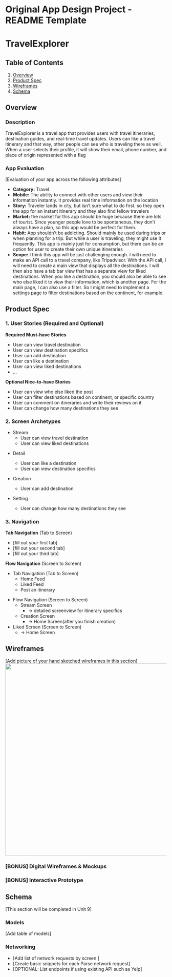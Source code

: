 Original App Design Project - README Template
===

# TravelExplorer

## Table of Contents

1. [Overview](#Overview)
2. [Product Spec](#Product-Spec)
3. [Wireframes](#Wireframes)
4. [Schema](#Schema)

## Overview

### Description

TravelExplorer is a travel app that provides users with travel itineraries, destination guides, and real-time travel updates. Users can like a travel itinerary and that way, other people can see who is traveling there as well. When a user selects their profile, it will show their email, phone number, and place of origin represented with a flag

### App Evaluation

[Evaluation of your app across the following attributes]
- **Category:** Travel
- **Mobile:** The ability to connect with other users and view their information instantly. It provides real time information on the location
- **Story:** Traveler lands in city, but isn’t sure what to do first. so they open the app for an instant itinerary and they also find fellow travelers
- **Market:** the market for this app should be huge because there are lots of tourist. Since younger people love to be spontaneous, they don’t always have a plan, so this app would be perfect for them.
- **Habit:**  App shouldn’t be addicting. Should mainly be used during trips or when planning for a trip. But while a user is traveling, they might use it frequently. This app is mainly just for consumption, but there can be an option for user to create their own unique itineraries
- **Scope:** I think this app will be just challenging enough. I will need to make an API call to a travel company, like Tripadvisor. With the API call, I will need to create a main view that displays all the destinations. I will then also have a tab bar view that has a separate view for liked destinations. When you like a destination, you should also be able to see who else liked it to view their information, which is another page. For the main page, I can also use a filter. So I might need to implement a settings page to filter destinations based on the continent, for example.

## Product Spec

### 1. User Stories (Required and Optional)

**Required Must-have Stories**

* User can view travel destination
* User can view destination specifics 
* User can add destination 
* User can like a destination
* User can view liked destinations
* ...

**Optional Nice-to-have Stories**

* User can view who else liked the post
* User can filter destinations based on continent, or specific country
* User can comment on itineraries and write their reviews on it
* User can change how many destinations they see


### 2. Screen Archetypes

- Stream
    * User can view travel destination 
    * User can view liked destinations
* Detail
    * User can like a destination
    * User can view destination specifics

* Creation
    * User can add destination

* Setting
    * User can change how many destinations they see



### 3. Navigation

**Tab Navigation** (Tab to Screen)

* [fill out your first tab]
* [fill out your second tab]
* [fill out your third tab]

**Flow Navigation** (Screen to Screen)

- Tab Navigation (Tab to Screen)
    - Home Feed
    - Liked Feed
    - Post an itinerary
* Flow Navigation (Screen to Screen)
    * Stream Screen
        * -> detailed screenview for itinerary specifics
    * Creation Screen
        * -> Home Screen(after you finish creation)
* Liked Screen (Screen to Screen)
    * -> Home Screen


## Wireframes

[Add picture of your hand sketched wireframes in this section]
<img src="YOUR_WIREFRAME_IMAGE_URL" width=600>

### [BONUS] Digital Wireframes & Mockups

### [BONUS] Interactive Prototype

## Schema 

[This section will be completed in Unit 9]

### Models

[Add table of models]

### Networking

- [Add list of network requests by screen ]
- [Create basic snippets for each Parse network request]
- [OPTIONAL: List endpoints if using existing API such as Yelp]